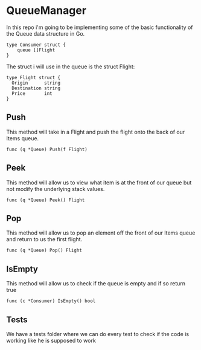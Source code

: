 # QueueManager
In this repo i'm going to be implementing some of the basic functionality of the Queue data structure in Go.
```
type Consumer struct {
	queue []Flight
}
```
The struct i will use in the queue is the struct Flight:
```
type Flight struct {
  Origin      string
  Destination string
  Price       int
}
```

## Push

This method will take in a Flight and push the flight onto the back of our Items queue.

```func (q *Queue) Push(f Flight)```

## Peek

This method will allow us to view what item is at the front of our queue but not modify the underlying stack values.

```func (q *Queue) Peek() Flight```

## Pop

This method will allow us to pop an element off the front of our Items queue and return to us the first flight.

```func (q *Queue) Pop() Flight```

## IsEmpty

This method will allow us to check if the queue is empty and if so return true

```func (c *Consumer) IsEmpty() bool```

## Tests

We have a tests folder where we can do every test to check if the code is working like he is supposed to work